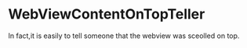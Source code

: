 # WebViewContentOnTopTeller
In fact,it is easily to tell someone that the webview was sceolled on top.
